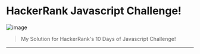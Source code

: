 # HackerRank Javascript Challenge!
![image](https://user-images.githubusercontent.com/1194257/65596422-1cef2080-df97-11e9-9abb-a225204d1805.png)
> My Solution for HackerRank's 10 Days of Javascript Challenge!
---
